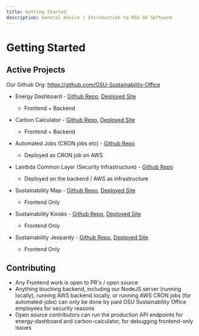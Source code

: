 ```yaml
---
title: Getting Started
description: General Advice / Introduction to OSU SO Software
---
```


# Getting Started

## Active Projects

Our Github Org: https://github.com/OSU-Sustainability-Office

- Energy Dashboard - [Github Repo](https://github.com/OSU-Sustainability-Office/energy-dashboard), [Deployed Site](https://dashboard.sustainability.oregonstate.edu/)

  - Frontend + Backend

- Carbon Calculator - [Github Repo](https://github.com/OSU-Sustainability-Office/osu_carbon_calculator_update_project), [Deployed Site](https://myco2.sustainability.oregonstate.edu/)

  - Frontend + Backend

- Automated Jobs (CRON jobs etc) - [Github Repo](https://github.com/OSU-Sustainability-Office/automated-jobs)

  - Deployed as CRON job on AWS

- Lambda Common Layer (Security Infrastructure) - [Github Repo](https://github.com/OSU-Sustainability-Office/lambda-common-layer)

  - Deployed on the backend / AWS as infrastructure

- Sustainability Map - [Github Repo](https://github.com/OSU-Sustainability-Office/sustainability_map), [Deployed Site](https://osu-sustainability-office.github.io/sustainability_map)

  - Frontend Only

- Sustainability Kiosks - [Github Repo](https://github.com/OSU-Sustainability-Office/sustainability-kiosks), [Deployed Site](https://github.com/OSU-Sustainability-Office/sustainability-kiosks)

  - Frontend Only

- Sustainability Jeopardy - [Github Repo](https://github.com/OSU-Sustainability-Office/sustainability_jeopardy), [Deployed Site](https://osu-sustainability-office.github.io/sustainability_jeopardy/)
  - Frontend Only

## Contributing

- Any Frontend work is open to PR's / open source
- Anything touching backend, including our NodeJS server (running locally), running AWS backend locally, or running AWS CRON jobs (for automated-jobs) can only be done by paid OSU Sustainability Office employees for security reasons
- Open source contributors can run the production API endpoints for energy-dashboard and carbon-calculator, for debugging frontend-only issues
